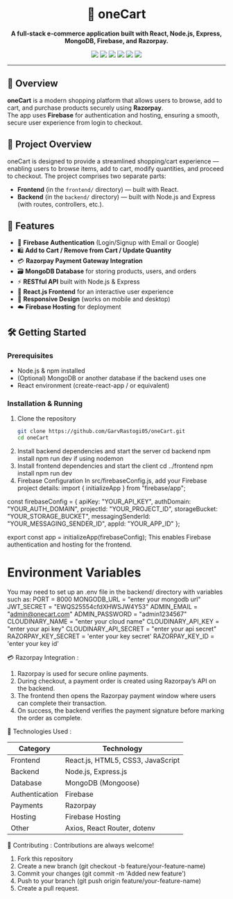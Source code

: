 <h1 align="center">🛒 oneCart</h1>

<p align="center">
  <b>A full-stack e-commerce application built with React, Node.js, Express, MongoDB, Firebase, and Razorpay.</b>
</p>

<p align="center">
  <img src="https://img.shields.io/badge/Frontend-React.js-blue?style=flat-square" />
  <img src="https://img.shields.io/badge/Backend-Node.js-green?style=flat-square" />
  <img src="https://img.shields.io/badge/Database-MongoDB-brightgreen?style=flat-square" />
  <img src="https://img.shields.io/badge/Payments-Razorpay-blueviolet?style=flat-square" />
  <img src="https://img.shields.io/badge/Auth-Firebase-orange?style=flat-square" />
  <img src="https://img.shields.io/badge/License-MIT-lightgrey?style=flat-square" />
</p>

---

## 🚀 Overview  
**oneCart** is a modern shopping platform that allows users to browse, add to cart, and purchase products securely using **Razorpay**.  
The app uses **Firebase** for authentication and hosting, ensuring a smooth, secure user experience from login to checkout.  

## 🚀 Project Overview  
oneCart is designed to provide a streamlined shopping/cart experience — enabling users to browse items, add to cart, modify quantities, and proceed to checkout. The project comprises two separate parts:  
- **Frontend** (in the `frontend/` directory) — built with React.  
- **Backend** (in the `backend/` directory) — built with Node.js and Express (with routes, controllers, etc.).  

## 🧱 Features  
- 🔐 **Firebase Authentication** (Login/Signup with Email or Google)  
- 🛍️ **Add to Cart / Remove from Cart / Update Quantity**  
- 💳 **Razorpay Payment Gateway Integration**  
- 🗃️ **MongoDB Database** for storing products, users, and orders  
- ⚡ **RESTful API** built with Node.js & Express  
- 🎨 **React.js Frontend** for an interactive user experience  
- 📱 **Responsive Design** (works on mobile and desktop)  
- ☁️ **Firebase Hosting** for deployment  


## 🛠️ Getting Started  

### Prerequisites  
- Node.js & npm installed  
- (Optional) MongoDB or another database if the backend uses one  
- React environment (create-react-app / or equivalent)  

### Installation & Running  
1. Clone the repository  
   ```bash
   git clone https://github.com/GarvRastogi05/oneCart.git
   cd oneCart
2. Install backend dependencies and start the server
   cd backend
   npm install
   npm run dev if using nodemon
3. Install frontend dependencies and start the client
   cd ../frontend
    npm install
    npm run dev
4. Firebase Configuration
In src/firebaseConfig.js, add your Firebase project details:
import { initializeApp } from "firebase/app";

const firebaseConfig = {
  apiKey: "YOUR_API_KEY",
  authDomain: "YOUR_AUTH_DOMAIN",
  projectId: "YOUR_PROJECT_ID",
  storageBucket: "YOUR_STORAGE_BUCKET",
  messagingSenderId: "YOUR_MESSAGING_SENDER_ID",
  appId: "YOUR_APP_ID"
};

export const app = initializeApp(firebaseConfig);
This enables Firebase authentication and hosting for the frontend.

# Environment Variables

You may need to set up an .env file in the backend/ directory with variables such as:
PORT = 8000
MONGODB_URL = "enter your mongodb url"
JWT_SECRET = "EWQS25554cfdXHWSJW4Y53"
ADMIN_EMAIL = "admin@onecart.com"
ADMIN_PASSWORD = "admin1234567"
CLOUDINARY_NAME = "enter your cloud name"
CLOUDINARY_API_KEY = "enter your api key"
CLOUDINARY_API_SECRET = "enter your api secret"
RAZORPAY_KEY_SECRET = 'enter your key secret'
RAZORPAY_KEY_ID = 'enter your key id'


💳 Razorpay Integration : 
1. Razorpay is used for secure online payments.
2. During checkout, a payment order is created using Razorpay’s API on the backend.
3. The frontend then opens the Razorpay payment window where users can complete their transaction.
4. On success, the backend verifies the payment signature before marking the order as complete.




🎨 Technologies Used : 

| Category       | Technology                        |
| -------------- | --------------------------------- |
| Frontend       | React.js, HTML5, CSS3, JavaScript |
| Backend        | Node.js, Express.js               |
| Database       | MongoDB (Mongoose)                |
| Authentication | Firebase                          |
| Payments       | Razorpay                          |
| Hosting        | Firebase Hosting                  |
| Other          | Axios, React Router, dotenv       |




👥 Contributing :
Contributions are always welcome!
1. Fork this repository
2. Create a new branch (git checkout -b feature/your-feature-name)
3. Commit your changes (git commit -m 'Added new feature')
4. Push to your branch (git push origin feature/your-feature-name)
5. Create a pull request.



   
